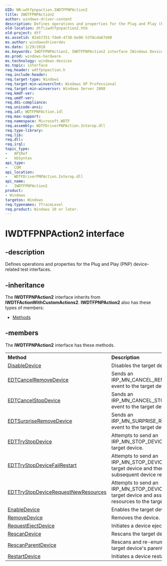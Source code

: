```yaml
---
UID: NN:wdtfpnpaction.IWDTFPNPAction2
title: IWDTFPNPAction2
author: windows-driver-content
description: Defines operations and properties for the Plug and Play (PNP) device-related test interfaces.
old-location: dtf\iwdtfpnpaction2.htm
old-project: dtf
ms.assetid: 02eb7351-fde0-4738-be96-53f8cda67d40
ms.author: windowsdriverdev
ms.date: 3/29/2018
ms.keywords: IWDTFPNPAction2, IWDTFPNPAction2 interface [Windows Device Testing Framework], IWDTFPNPAction2 interface [Windows Device Testing Framework], described, Microsoft.WDTF.IWDTFPNPAction2, dtf.iwdtfpnpaction2, wdtfpnpaction/IWDTFPNPAction2
ms.prod: windows-hardware
ms.technology: windows-devices
ms.topic: interface
req.header: wdtfpnpaction.h
req.include-header: 
req.target-type: Windows
req.target-min-winverclnt: Windows XP Professional
req.target-min-winversvr: Windows Server 2008
req.kmdf-ver: 
req.umdf-ver: 
req.ddi-compliance: 
req.unicode-ansi: 
req.idl: WDTFPNPAction.idl
req.max-support: 
req.namespace: Microsoft.WDTF
req.assembly: WDTFDriverPNPAction.Interop.dll
req.type-library: 
req.lib: 
req.dll: 
req.irql: 
topic_type:
-	APIRef
-	kbSyntax
api_type:
-	COM
api_location:
-	WDTFDriverPNPAction.Interop.dll
api_name:
-	IWDTFPNPAction2
product:
- Windows
targetos: Windows
req.typenames: TTraceLevel
req.product: Windows 10 or later.
---
```


# IWDTFPNPAction2 interface


## -description


Defines operations and properties for the Plug and Play (PNP) device-related test interfaces.


## -inheritance

The <b xmlns:loc="http://microsoft.com/wdcml/l10n">IWDTFPNPAction2</b> interface inherits from <b>IWDTFActionWithCustomActions2</b>. <b>IWDTFPNPAction2</b> also has these types of members:
<ul>
<li><a href="https://docs.microsoft.com/">Methods</a></li>
</ul>

## -members

The <b>IWDTFPNPAction2</b> interface has these methods.
<table class="members" id="memberListMethods">
<tr>
<th align="left" width="37%">Method</th>
<th align="left" width="63%">Description</th>
</tr>
<tr data="declared;">
<td align="left" width="37%">
<a href="https://msdn.microsoft.com/library/windows/hardware/hh451096">DisableDevice</a>
</td>
<td align="left" width="63%">
Disables the target device.

</td>
</tr>
<tr data="declared;">
<td align="left" width="37%">
<a href="https://msdn.microsoft.com/library/windows/hardware/hh451099">EDTCancelRemoveDevice</a>
</td>
<td align="left" width="63%">
Sends an IRP_MN_CANCEL_REMOVE_DEVICE event to the target device.

</td>
</tr>
<tr data="declared;">
<td align="left" width="37%">
<a href="https://msdn.microsoft.com/library/windows/hardware/hh451073">EDTCancelStopDevice</a>
</td>
<td align="left" width="63%">
Sends an IRP_MN_CANCEL_STOP_DEVICE event to the target device.

</td>
</tr>
<tr data="declared;">
<td align="left" width="37%">
<a href="https://msdn.microsoft.com/library/windows/hardware/hh451075">EDTSurpriseRemoveDevice</a>
</td>
<td align="left" width="63%">
Sends an IRP_MN_SURPRISE_REMOVAL event to the target device.

</td>
</tr>
<tr data="declared;">
<td align="left" width="37%">
<a href="https://msdn.microsoft.com/library/windows/hardware/hh451077">EDTTryStopDevice</a>
</td>
<td align="left" width="63%">
Attempts to send an IRP_MN_STOP_DEVICE event to the target device.

</td>
</tr>
<tr data="declared;">
<td align="left" width="37%">
<a href="https://msdn.microsoft.com/library/windows/hardware/hh451079">EDTTryStopDeviceFailRestart</a>
</td>
<td align="left" width="63%">
Attempts to send an IRP_MN_STOP_DEVICE event to the target device and 
then fail the subsequent device restart.

</td>
</tr>
<tr data="declared;">
<td align="left" width="37%">
<a href="https://msdn.microsoft.com/library/windows/hardware/hh451081">EDTTryStopDeviceRequestNewResources</a>
</td>
<td align="left" width="63%">
Attempts to send an IRP_MN_STOP_DEVICE event to the target device and 
assign new resources to the target device.

</td>
</tr>
<tr data="declared;">
<td align="left" width="37%">
<a href="https://msdn.microsoft.com/library/windows/hardware/hh451082">EnableDevice</a>
</td>
<td align="left" width="63%">
Enables the target device.

</td>
</tr>
<tr data="declared;">
<td align="left" width="37%">
<a href="https://msdn.microsoft.com/library/windows/hardware/hh451084">RemoveDevice</a>
</td>
<td align="left" width="63%">
Removes the device.

</td>
</tr>
<tr data="declared;">
<td align="left" width="37%">
<a href="https://msdn.microsoft.com/library/windows/hardware/hh451139">RequestEjectDevice</a>
</td>
<td align="left" width="63%">
Initiates a device eject.

</td>
</tr>
<tr data="declared;">
<td align="left" width="37%">
<a href="https://msdn.microsoft.com/library/windows/hardware/hh451088">RescanDevice</a>
</td>
<td align="left" width="63%">
Rescans the target device.

</td>
</tr>
<tr data="declared;">
<td align="left" width="37%">
<a href="https://msdn.microsoft.com/library/windows/hardware/hh451090">RescanParentDevice</a>
</td>
<td align="left" width="63%">
Rescans and re-enumerates the target device's parent device.

</td>
</tr>
<tr data="declared;">
<td align="left" width="37%">
<a href="https://msdn.microsoft.com/library/windows/hardware/hh451147">RestartDevice</a>
</td>
<td align="left" width="63%">
Initiates a device restart.

</td>
</tr>
</table> 

